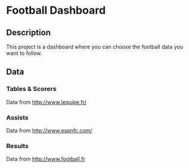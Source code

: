 # Football Dashboard

## Description

This project is a dashboard where you can choose the football data you want to follow.

## Data

### Tables & Scorers
Data from http://www.lequipe.fr/

### Assists
Data from http://www.espnfc.com/

### Results
Data from http://www.football.fr